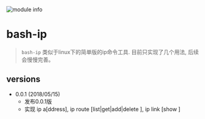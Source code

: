 ![module info](https://nodei.co/npm/bash-ip.png?downloads=true&downloadRank=true&stars=true)

# bash-ip
> `bash-ip` 类似于linux下的简单版的ip命令工具. 目前只实现了几个用法, 后续会慢慢完善。

## versions

- 0.0.1 (2018/05/15)
    * 发布0.0.1版
    * 实现 ip a[ddress], ip route [list|get|add|delete <item>], ip link [show <item>]





